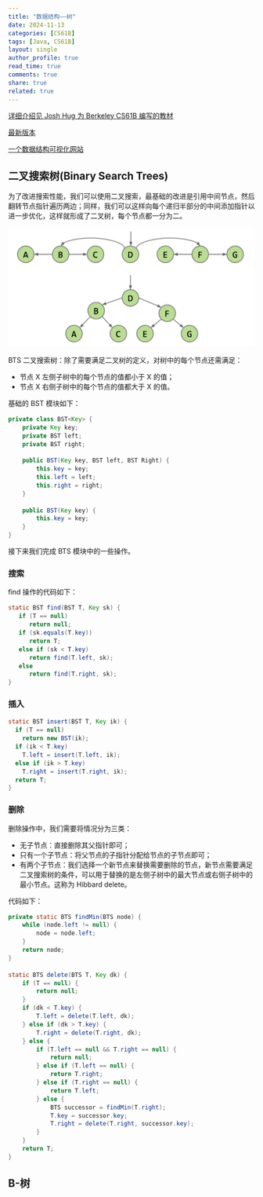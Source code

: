 ```yaml
---
title: "数据结构——树"
date: 2024-11-13
categories: [CS61B]
tags: [Java, CS61B]
layout: single
author_profile: true
read_time: true
comments: true
share: true
related: true
---
```


[详细介绍见 Josh Hug 为 Berkeley CS61B 编写的教材](https://joshhug.gitbooks.io/hug61b/content/)

[最新版本](https://cs61b-2.gitbook.io/cs61b-textbook)

[一个数据结构可视化网站](https://www.cs.usfca.edu/~galles/visualization/Algorithms.html)

## 二叉搜索树(Binary Search Trees)

为了改进搜索性能，我们可以使用二叉搜索，最基础的改进是引用中间节点，然后翻转节点指针遍历两边；同样，我们可以这样向每个递归半部分的中间添加指针以进一步优化，这样就形成了二叉树，每个节点都一分为二。

<div class="photo">
     <img src="/assets/images/CS61B/BSTbegin.png">
</div>

BTS 二叉搜索树：除了需要满足二叉树的定义，对树中的每个节点还需满足：

- 节点 X 左侧子树中的每个节点的值都小于 X 的值；
- 节点 X 右侧子树中的每个节点的值都大于 X 的值。

基础的 BST 模块如下：

```java
private class BST<Key> {
    private Key key;
    private BST left;
    private BST right;

    public BST(Key key, BST left, BST Right) {
        this.key = key;
        this.left = left;
        this.right = right;
    }

    public BST(Key key) {
        this.key = key;
    }
}
```

接下来我们完成 BTS 模块中的一些操作。

### 搜索

find 操作的代码如下：

```java
static BST find(BST T, Key sk) {
   if (T == null)
      return null;
   if (sk.equals(T.key))
      return T;
   else if (sk < T.key)
      return find(T.left, sk);
   else
      return find(T.right, sk);
}
```

### 插入

```java
static BST insert(BST T, Key ik) {
  if (T == null)
    return new BST(ik);
  if (ik < T.key)
    T.left = insert(T.left, ik);
  else if (ik > T.key)
    T.right = insert(T.right, ik);
  return T;
}
```

### 删除

删除操作中，我们需要将情况分为三类：

- 无子节点：直接删除其父指针即可；
- 只有一个子节点：将父节点的子指针分配给节点的子节点即可；
- 有两个子节点：我们选择一个新节点来替换需要删除的节点，新节点需要满足二叉搜索树的条件，可以用于替换的是左侧子树中的最大节点或右侧子树中的最小节点。这称为 Hibbard delete。

代码如下：

```java
private static BTS findMin(BTS node) {
    while (node.left != null) {
        node = node.left;
    }
    return node;
}

static BTS delete(BTS T, Key dk) {
    if (T == null) {
        return null;
    }
    if (dk < T.key) {
        T.left = delete(T.left, dk);
    } else if (dk > T.key) {
        T.right = delete(T.right, dk);
    } else {
        if (T.left == null && T.right == null) {
            return null;
        } else if (T.left == null) {
            return T.right;
        } else if (T.right == null) {
            return T.left;
        } else {
            BTS successor = findMin(T.right);
            T.key = successor.key;
            T.right = delete(T.right, successor.key);
        }
    }
    return T;
}
```

## B-树
